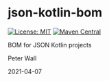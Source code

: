 # json-kotlin-bom

[![License: MIT](https://img.shields.io/badge/License-MIT-yellow.svg)](https://opensource.org/licenses/MIT)
[![Maven Central](https://img.shields.io/maven-central/v/net.pwall.json/json-kotlin-bom?label=Maven%20Central)](https://search.maven.org/search?q=g:%22net.pwall.json%22%20AND%20a:%22json-kotlin-bom%22)

BOM for JSON Kotlin projects

Peter Wall

2021-04-07

